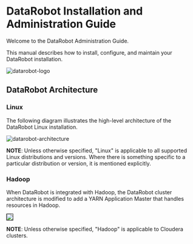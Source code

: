 # DataRobot Installation and Administration Guide

Welcome to the DataRobot Administration Guide.

This manual describes how to install, configure, and maintain your DataRobot
installation.

<img src="images/datarobot-robot.png" alt="datarobot-logo"/>

## DataRobot Architecture

### Linux

The following diagram illustrates the high-level architecture of the DataRobot
Linux installation.

<img src="images/architecture.png" alt="datarobot-architecture"/>

**NOTE**: Unless otherwise specified, "Linux" is applicable to all supported
Linux distributions and versions. Where there is something specific to a
particular distribution or version, it is mentioned explicitly.

### Hadoop

When DataRobot is integrated with Hadoop, the DataRobot cluster architecture is
modified to add a YARN Application Master that handles resources in Hadoop.

<img src="images/hadoop-arch.png" style="border:1px solid black"/>

**NOTE**: Unless otherwise specified, "Hadoop" is applicable to Cloudera clusters.
